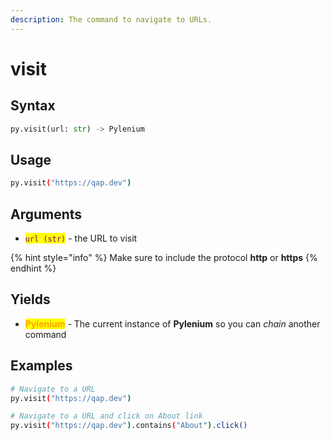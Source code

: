 ```yaml
---
description: The command to navigate to URLs.
---
```


# visit

## Syntax

```python
py.visit(url: str) -> Pylenium
```

## Usage

```bash
py.visit("https://qap.dev")
```

## Arguments

* <mark style="color:purple;">`url (str)`</mark> - the URL to visit

{% hint style="info" %}
Make sure to include the protocol **http** or **https**
{% endhint %}

## Yields

* <mark style="color:orange;">**Pylenium**</mark> - The current instance of **Pylenium** so you can _chain_ another command

## Examples

```bash
# Navigate to a URL
py.visit("https://qap.dev")
```

```bash
# Navigate to a URL and click on About link
py.visit("https://qap.dev").contains("About").click()
```
